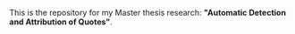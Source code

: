 This is the repository for my Master thesis research: **"Automatic Detection and Attribution of Quotes"**.
